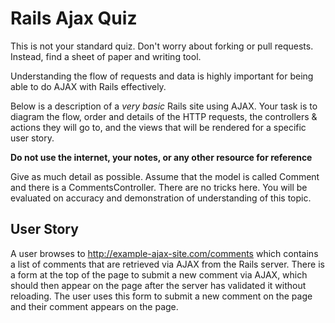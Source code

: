 # Rails Ajax Quiz

This is not your standard quiz. Don't worry about forking or pull requests. Instead, find a sheet of paper and writing tool. 

Understanding the flow of requests and data is highly important for being able to do AJAX with Rails effectively. 

Below is a description of a *very basic* Rails site using AJAX. Your task is to diagram the flow, order and details of the HTTP requests, the controllers & actions they will go to, and the views that will be rendered for a specific user story.

**Do not use the internet, your notes, or any other resource for reference**

Give as much detail as possible. Assume that the model is called Comment and there is a CommentsController. There are no tricks here. You will be evaluated on accuracy and demonstration of understanding of this topic. 

## User Story

A user browses to http://example-ajax-site.com/comments which contains a list of comments that are retrieved via AJAX from the Rails server. There is a form at the top of the page to submit a new comment via AJAX, which should then appear on the page after the server has validated it without reloading. The user uses this form to submit a new comment on the page and their comment appears on the page.

